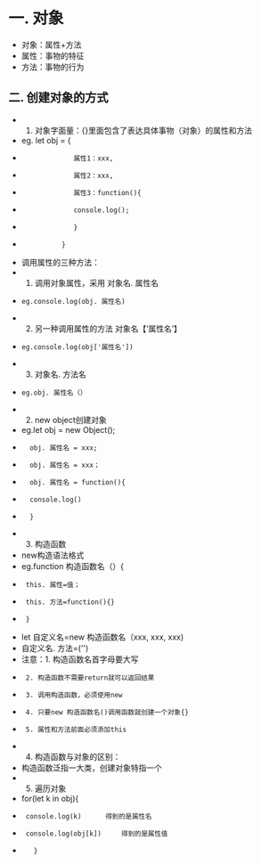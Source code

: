 # 一. 对象
- 对象：属性+方法
- 属性：事物的特征
- 方法：事物的行为

## 二. 创建对象的方式

- 1. 对象字面量：{}里面包含了表达具体事物（对象）的属性和方法
-    eg.  let obj = {
-                  属性1：xxx, 
-                  属性2：xxx, 
-                  属性3：function(){
-                  console.log(); 
-                  }
-               }
- 调用属性的三种方法：
-    1. 调用对象属性，采用 对象名. 属性名
-     eg.console.log(obj. 属性名)
-    2. 另一种调用属性的方法  对象名【‘属性名’】
-     eg.console.log(obj['属性名'])
-    3. 对象名. 方法名
-     eg.obj. 属性名（）
- 2. new object创建对象
-    eg.let obj = new Object(); 
-       obj. 属性名 = xxx; 
-       obj. 属性名 = xxx；
-       obj. 属性名 = function(){
-       console.log()
-       }
- 3. 构造函数
- new构造语法格式
-   eg.function 构造函数名（）{
-      this. 属性=值；
-      this. 方法=function(){}
-      }
-    let 自定义名=new 构造函数名（xxx, xxx, xxx)
-    自定义名. 方法=('')
- 注意：1. 构造函数名首字母要大写
-      2. 构造函数不需要return就可以返回结果
-      3. 调用构造函数，必须使用new
-      4. 只要new 构造函数名()调用函数就创建一个对象{}
-      5. 属性和方法前面必须添加this
- 4. 构造函数与对象的区别：
-    构造函数泛指一大类，创建对象特指一个
- 5. 遍历对象
-   for(let k in obj){
-      console.log(k)      得到的是属性名
-      console.log(obj[k])     得到的是属性值
-        }
